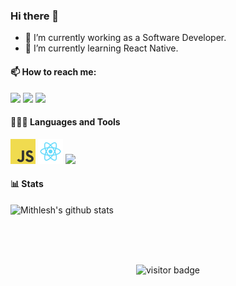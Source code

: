 ### Hi there 👋

<!--
**mithleshfantezie/mithleshfantezie** is a ✨ _special_ ✨ repository because its `README.md` (this file) appears on your GitHub profile.
- 👯 I’m looking to collaborate on ...
- 🤔 I’m looking for help with ...
- 💬 Ask me about ...
- 📫 How to reach me: ...
- 😄 Pronouns: ...
- ⚡ Fun fact: ... -->

- 🔭 I’m currently working as a Software Developer.
- 🌱 I’m currently learning React Native.


#### 📫 How to reach me:
[<img src="https://img.icons8.com/color/48/000000/linkedin.png" width="3.5%"/>](https://www.linkedin.com/in/mithleshfantezie/)
[<img src="https://img.icons8.com/color/48/000000/twitter.png" width="3.5%"/>](https://twitter.com/mithl_esh)
<a href="mailto:best1466@gmail.com"> <img src="https://img.icons8.com/fluent/48/000000/gmail.png" width="3.5%"/> </a>

#### 👨🏻‍💻 Languages and Tools <br />
<code><img height="40" src="https://raw.githubusercontent.com/github/explore/80688e429a7d4ef2fca1e82350fe8e3517d3494d/topics/javascript/javascript.png"></code>
<code><img height="40" src="https://raw.githubusercontent.com/github/explore/80688e429a7d4ef2fca1e82350fe8e3517d3494d/topics/react/react.png"></code>
<code><img height="40" src="https://raw.githubusercontent.com/github/explore/80688e429a7d4ef2fca1e82350fe8e3517d3494d/topics/node/node.png"></code>


#### 📊 Stats

![Mithlesh's github stats](https://github-readme-stats.vercel.app/api?username=mithleshfantezie&include_all_commits=true&hide=contribs)


<br/>
<br/>
<br/>
<p align="center"><img src="https://visitor-badge.glitch.me/badge?page_id=mithleshfantezie.mithleshfantezie" alt="visitor badge" /> </p>

